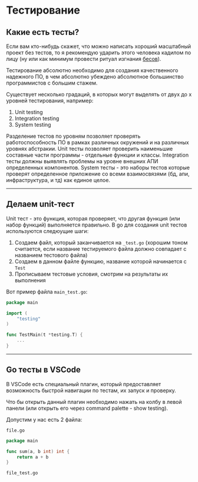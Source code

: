 # Тестирование

## Какие есть тесты?

Если вам кто-нибудь скажет, что можно написать хороший масштабный проект без тестов, то я рекомендую ударить этого человека кадилом по лицу (ну или как минимум провести ритуал изгнания [бесов](https://www.theworldsworstwebsiteever.com)).

Тестирование абсолютно необходимо для создания качественного надежного ПО, в чем абсолютно убеждено абсолютное большинство программистов с большим стажем.

Существует несколько градаций, в которых могут выделять от двух до x уровней тестирования, например:

1. Unit testing
1. Integration testing
1. System testing

Разделение тестов по уровням позволяет проверять работоспособность ПО в рамках различных окружений и на различных уровнях абстракии. Unit тесты позволяет проверить наименьшие составные части программы - отдельные функции и классы. Integration тесты должны выявлять проблемы на уровне внешних АПИ определенных компонентов. System тесты - это наборы тестов которые проверят определенное приложение со всеми взаимосвязями (бд, апи, инфраструктура, и тд) как единое целое.

---

## Делаем unit-тест

Unit тест - это функция, которая проверяет, что другая функция (или набор функций) выполняется правильно. В go для создания unit тестов используются следюущие шаги:

1. Создаем файл, который заканчивается на `_test.go` (хорошим тоном считается, если название тестируемого файла должно совпадает с названием тестового файла)
1. Создаем в данном файле функцию, название которой начинается с `Test`
1. Прописываем тестовые условия, смотрим на результаты их выполнения

Вот пример файла `main_test.go`:
```go
package main

import (
	"testing"
)

func TestMain(t *testing.T) {
    ...
}

```

---

## Go тесты в VSCode

В VSCode есть специальный плагин, который предоставляет возможность быстрой навигации по тестам, их запуск и проверку.

Что бы открыть данный плагин необходимо нажать на колбу в левой панели (или открыть его через command palette - show testing).

Допустим у нас есть 2 файла:

`file.go`
```go
package main

func sum(a, b int) int {
	return a + b
}

```

`file_test.go`
```go

```